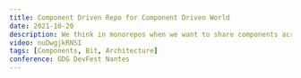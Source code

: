 ```yaml
---
title: Component Driven Repo for Component Driven World
date: 2021-10-20
description: We think in monorepos when we want to share components across many teams and apps. but let's face it, we all hate monorepos. As soon as we hear the word we just think legacy. But it doesn't have to be. But if we make our repos component driven, where we can easily share components across any repos or apps then everything changes. We really are moving towards a component driven world so lets start building in component driven repos.
video: nuDwgjkRNSI
tags: [Components, Bit, Architecture]
conference: GDG DevFest Nantes
---
```

